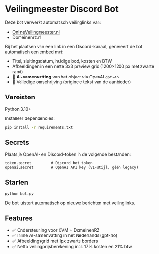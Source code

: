 # Veilingmeester Discord Bot

Deze bot verwerkt automatisch veilinglinks van:

* [OnlineVeilingmeester.nl](https://www.onlineveilingmeester.nl/)
* [Domeinenrz.nl](https://verkoop.domeinenrz.nl)

Bij het plaatsen van een link in een Discord-kanaal, genereert de bot automatisch een embed met:

* Titel, sluitingsdatum, huidige bod, kosten en BTW
* Afbeeldingen in een nette 3x3 preview grid (1200×1200 px met zwarte rand)
* 🧠 **AI-samenvatting** van het object via OpenAI `gpt-4o`
* 📄 Volledige omschrijving (originele tekst van de aanbieder)

## Vereisten

Python 3.10+

Installeer dependencies:

```bash
pip install -r requirements.txt
```

## Secrets

Plaats je OpenAI- en Discord-token in de volgende bestanden:

```
token.secret         # Discord bot token
openai.secret        # OpenAI API key (v1-stijl, géén legacy)
```

## Starten

```bash
python bot.py
```

De bot luistert automatisch op nieuwe berichten met veilinglinks.

## Features

* ✅ Ondersteuning voor OVM + DomeinenRZ
* ✅ Inline AI-samenvatting in het Nederlands (gpt-4o)
* ✅ Afbeeldingsgrid met 1px zwarte borders
* ✅ Netto veilingprijsberekening incl. 17% kosten en 21% btw
